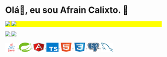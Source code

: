 <h1> Olá👋, eu sou Afrain Calixto. 👋 </h1>

<p align="left" style="background:yellow">
       <a href="https://www.linkedin.com/in/afrain-calixto-203487168" target="_blank"><img src="https://img.shields.io/badge/-LinkedIn-%230077B5?style=for-the-                       badge&logo=linkedin&logoColor=white" target="_blank"></a>
       <a href="https://www.instagram.com/afraincalixto" target="_blank"><img src="https://img.shields.io/badge/-Instagram-%23E4405F?style=for-the-                                   badge&logo=instagram&logoColor=white" target="_blank"></a>
  </p>
  
 <div>
  <a href="https://github.com/afrain">
  <img height="180em" src="https://github-readme-stats.vercel.app/api?username=afrain&show_icons=true&theme=dracula&include_all_commits=true&count_private=true"/>
  <img height="180em" src="https://github-readme-stats.vercel.app/api/top-langs/?username=afrain&layout=compact&langs_count=7&theme=dracula"/>
</div>
       
<div style="display: inline_block"><br>
  <img align="center" alt="afrain-JAVA" height="30" width="40" src="https://github.com/devicons/devicon/blob/master/icons/java/java-original-wordmark.svg">
  <img align="center" alt="afrain-SPRING" height="30" width="40" src="https://github.com/devicons/devicon/blob/master/icons/spring/spring-original.svg">
  <img align="center" alt="afrain-ANGULAR" height="30" width="40" src="https://github.com/devicons/devicon/blob/master/icons/angularjs/angularjs-original.svg">
  <img align="center" alt="afrain-TYPESCRIPT" height="30" width="40" src="https://github.com/devicons/devicon/blob/master/icons/typescript/typescript-original.svg">
  <img align="center" alt="afrain-HTML" height="30" width="40" src="https://raw.githubusercontent.com/devicons/devicon/master/icons/html5/html5-original.svg">
  <img align="center" alt="afrain-CSS" height="30" width="40" src="https://raw.githubusercontent.com/devicons/devicon/master/icons/css3/css3-original.svg">
  <img align="center" alt="afrain-CSS" height="30" width="40" src="https://github.com/devicons/devicon/blob/master/icons/postgresql/postgresql-original.svg">
  <img align="center" alt="afrain-CSS" height="30" width="40" src="https://github.com/devicons/devicon/blob/master/icons/mysql/mysql-original.svg">
</div>
